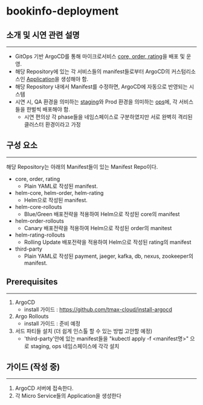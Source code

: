 # bookinfo-deployment
## 소개 및 시연 관련 설명
---
* GitOps 기반 ArgoCD를 통해 마이크로서비스 <U>core, order, rating</U>을 배포 및 운영. 
* 해당 Repository에 있는 각 서비스들의 manifest들로부터 ArgoCD의 커스텀리소스인 <U>Application</U>을 생성해야 함. 
* 해당 Repository 내에서 Manifest를 수정하면, ArgoCD에 자동으로 반영되는 시스템
* 시연 시, QA 환경을 의미하는 <U>staging</U>와 Prod 환경을 의미하는 <U>ops</U>에, 각 서비스들을 한벌씩 배포해야 함.
  * 시연 편의상 각 phase들을 네임스페이스로 구분하였지만 서로 완벽히 격리된 클러스터 환경이라고 가정
  
## 구성 요소
---
해당 Repository는 아래의 Manifest들이 있는 Manifest Repo이다. 
* core, order, rating
  * Plain YAML로 작성된 manifest.
* helm-core, helm-order, helm-rating
  * Helm으로 작성된 manifest.
* helm-core-rollouts
  * Blue/Green 배포전략을 적용하여 Helm으로 작성된 core의 manifest
* helm-order-rollouts
  * Canary 배포전략을 적용하여 Helm으로 작성된 order의 manitest
* helm-rating-rollouts
  * Rolling Update 배포전략을 적용하여 Helm으로 작성된 rating의 manifest
* third-party
  * Plain YAML로 작성된 payment, jaeger, kafka, db, nexus, zookeeper의 manifest.

## Prerequisites
---
1. ArgoCD
    * install 가이드 : https://github.com/tmax-cloud/install-argocd
2. Argo Rollouts 
    * install 가이드 : 준비 예정
3. 서드 파티들 설치 (더 쉽게 인스톨 할 수 있는 방법 고안할 예정)
    * 'third-party'안에 있는 manifest들을 "kubectl apply -f <manifest명>" 으로 staging, ops 네임스페이스에 각각 설치

## 가이드 (작성 중)
---
1. ArgoCD 서버에 접속한다. 
2. 각 Micro Service들의 Application을 생성한다

